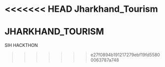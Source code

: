 <<<<<<< HEAD
Jharkhand_Tourism
=======
# JHARKHAND_TOURISM
SIH HACKTHON
>>>>>>> e27f0894b191217279ebf19fd55800063787a748
